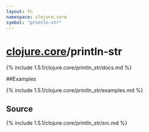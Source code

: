 ```yaml
---
layout: fn
namespace: clojure.core
symbol: "println-str"
---
```


# [clojure.core](../)/println-str

{% include 1.5.1/clojure.core/println_str/docs.md %}

##Examples

{% include 1.5.1/clojure.core/println_str/examples.md %}
## Source
{% include 1.5.1/clojure.core/println_str/src.md %}

